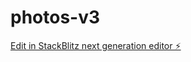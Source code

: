# photos-v3

[Edit in StackBlitz next generation editor ⚡️](https://stackblitz.com/~/github.com/shadles404/photos-v3)